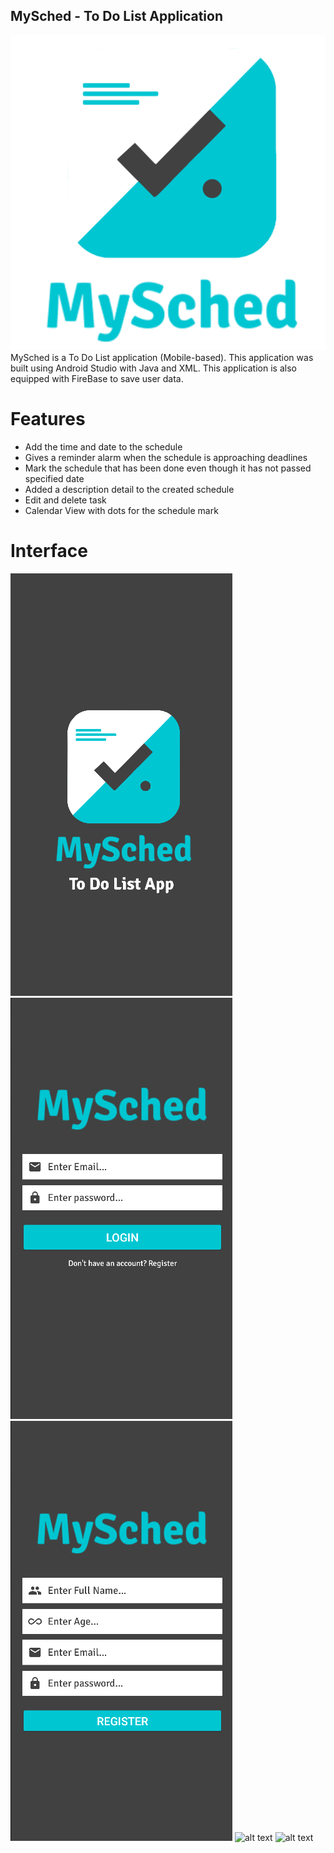 ## MySched - To Do List Application
![alt text](https://github.com/WaduheX99/MySched-To-Do-List-13917/blob/master/app/src/main/res/drawable/logowithtext.png?raw=true)
MySched is a To Do List application (Mobile-based). This application was built using Android Studio with Java and XML. This application is also equipped with FireBase to save user data.

# Features
- Add the time and date to the schedule
- Gives a reminder alarm when the schedule is approaching deadlines
- Mark the schedule that has been done even though it has not passed specified date
- Added a description detail to the created schedule
- Edit and delete task
- Calendar View with dots for the schedule mark

# Interface
![alt text](https://github.com/WaduheX99/MySched-To-Do-List-13917/blob/master/Interface/splashscreen.png?raw=true) ![alt text](https://github.com/WaduheX99/MySched-To-Do-List-13917/blob/master/Interface/login.png?raw=true) ![alt text](https://github.com/WaduheX99/MySched-To-Do-List-13917/blob/master/Interface/register.png?raw=true)
![alt text](?raw=true)
![alt text](?raw=true)
